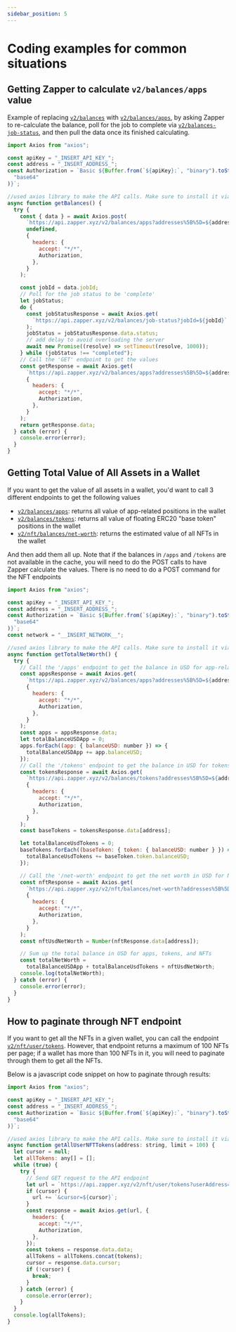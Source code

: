```yaml
---
sidebar_position: 5
---
```


# Coding examples for common situations

## Getting Zapper to calculate `v2/balances/apps` value

Example of replacing
[`v2/balances`](https://docs.zapper.xyz/docs/apis/api-syntax#v2balances) with
[`v2/balances/apps`](https://docs.zapper.xyz/docs/apis/api-syntax#v2balancesapps),
by asking Zapper to re-calculate the balance, poll for the job to complete via
[`v2/balances-job-status`](https://docs.zapper.xyz/docs/apis/api-syntax#v2balancesjob-status),
and then pull the data once its finished calculating.

```js
import Axios from "axios";

const apiKey = "_INSERT_API_KEY_";
const address = "_INSERT_ADDRESS_";
const Authorization = `Basic ${Buffer.from(`${apiKey}:`, "binary").toString(
  "base64"
)}`;

//used axios library to make the API calls. Make sure to install it via npm before running the code
async function getBalances() {
  try {
    const { data } = await Axios.post(
      `https://api.zapper.xyz/v2/balances/apps?addresses%5B%5D=${address}`,
      undefined,
      {
        headers: {
          accept: "*/*",
          Authorization,
        },
      }
    );

    const jobId = data.jobId;
    // Poll for the job status to be 'complete'
    let jobStatus;
    do {
      const jobStatusResponse = await Axios.get(
        `https://api.zapper.xyz/v2/balances/job-status?jobId=${jobId}`
      );
      jobStatus = jobStatusResponse.data.status;
      // add delay to avoid overloading the server
      await new Promise((resolve) => setTimeout(resolve, 1000));
    } while (jobStatus !== "completed");
    // Call the 'GET' endpoint to get the values
    const getResponse = await Axios.get(
      `https://api.zapper.xyz/v2/balances/apps?addresses%5B%5D=${address}`,
      {
        headers: {
          accept: "*/*",
          Authorization,
        },
      }
    );
    return getResponse.data;
  } catch (error) {
    console.error(error);
  }
}
```

## Getting Total Value of All Assets in a Wallet

If you want to get the value of all assets in a wallet, you'd want to call 3
different endpoints to get the following values

- [`v2/balances/apps`](https://docs.zapper.xyz/docs/apis/api-syntax#v2balancesapps):
  returns all value of app-related positions in the wallet
- [`v2/balances/tokens`](https://docs.zapper.xyz/docs/apis/api-syntax#v2balancestokens):
  returns all value of floating ERC20 "base token" positions in the wallet
- [`v2/nft/balances/net-worth`](https://docs.zapper.xyz/docs/apis/api-syntax#v2nftbalancesnet-worth):
  returns the estimated value of all NFTs in the wallet

And then add them all up. Note that if the balances in `/apps` and `/tokens` are
not available in the cache, you will need to do the POST calls to have Zapper
calculate the values. There is no need to do a POST command for the NFT
endpoints

```js
import Axios from "axios";

const apiKey = "_INSERT_API_KEY_";
const address = "_INSERT_ADDRESS_";
const Authorization = `Basic ${Buffer.from(`${apiKey}:`, "binary").toString(
  "base64"
)}`;
const network = "__INSERT_NETWORK__";

//used axios library to make the API calls. Make sure to install it via npm before running the code
async function getTotalNetWorth() {
  try {
    // Call the '/apps' endpoint to get the balance in USD for app-related investments
    const appsResponse = await Axios.get(
      `https://api.zapper.xyz/v2/balances/apps?addresses%5B%5D=${address}&network=${network}`,
      {
        headers: {
          accept: "*/*",
          Authorization,
        },
      }
    );
    const apps = appsResponse.data;
    let totalBalanceUSDApp = 0;
    apps.forEach((app: { balanceUSD: number }) => {
      totalBalanceUSDApp += app.balanceUSD;
    });
    // Call the '/tokens' endpoint to get the balance in USD for tokens
    const tokensResponse = await Axios.get(
      `https://api.zapper.xyz/v2/balances/tokens?addresses%5B%5D=${address}&network=${network}`,
      {
        headers: {
          accept: "*/*",
          Authorization,
        },
      }
    );
    const baseTokens = tokensResponse.data[address];

    let totalBalanceUsdTokens = 0;
    baseTokens.forEach((baseToken: { token: { balanceUSD: number } }) => {
      totalBalanceUsdTokens += baseToken.token.balanceUSD;
    });

    // Call the '/net-worth' endpoint to get the net worth in USD for NFTs
    const nftResponse = await Axios.get(
      `https://api.zapper.xyz/v2/nft/balances/net-worth?addresses%5B%5D=${address}&network=${network}`,
      {
        headers: {
          accept: "*/*",
          Authorization,
        },
      }
    );
    const nftUsdNetWorth = Number(nftResponse.data[address]);

    // Sum up the total balance in USD for apps, tokens, and NFTs
    const totalNetWorth =
      totalBalanceUSDApp + totalBalanceUsdTokens + nftUsdNetWorth;
    console.log(totalNetWorth);
  } catch (error) {
    console.error(error);
  }
}
```

## How to paginate through NFT endpoint

If you want to get all the NFTs in a given wallet, you can call the endpoint
[`v2/nft/user/tokens`](https://docs.zapper.xyz/docs/apis/api-syntax#v2nftusertokens).
However, that endpoint returns a maximum of 100 NFTs per page; if a wallet has
more than 100 NFTs in it, you will need to paginate through them to get all the
NFTs.

Below is a javascript code snippet on how to paginate through results:

```js
import Axios from "axios";

const apiKey = "_INSERT_API_KEY_";
const address = "_INSERT_ADDRESS_";
const Authorization = `Basic ${Buffer.from(`${apiKey}:`, "binary").toString(
  "base64"
)}`;

//used axios library to make the API calls. Make sure to install it via npm before running the code
async function getAllUserNFTTokens(address: string, limit = 100) {
  let cursor = null;
  let allTokens: any[] = [];
  while (true) {
    try {
      // Send GET request to the API endpoint
      let url = `https://api.zapper.xyz/v2/nft/user/tokens?userAddress=${address}&limit=${limit}`;
      if (cursor) {
        url += `&cursor=${cursor}`;
      }
      const response = await Axios.get(url, {
        headers: {
          accept: "*/*",
          Authorization,
        },
      });
      const tokens = response.data.data;
      allTokens = allTokens.concat(tokens);
      cursor = response.data.cursor;
      if (!cursor) {
        break;
      }
    } catch (error) {
      console.error(error);
    }
  }
  console.log(allTokens);
}
```
